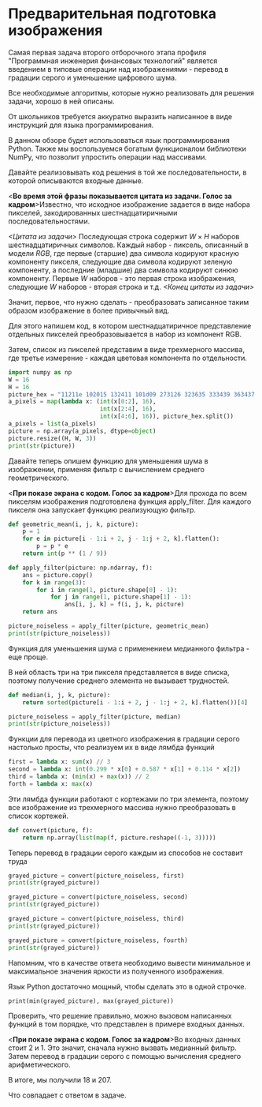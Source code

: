 Предварительная подготовка изображения
====

Самая первая задача второго отборочного этапа профиля "Программная инженерия финансовых технологий" является введением в типовые операции над изображениями - перевод в градации серого и уменьшение цифрового шума.

Все необходимые алгоритмы, которые нужно реализовать для решения задачи, хорошо в ней описаны.

От школьников требуется аккуратно выразить написанное в виде инструкций для языка программирования.

В данном обзоре будет использоваться язык программирования Python. Также мы воспользуемся богатым функционалом библиотеки NumPy, что позволит упростить операции над массивами.

Давайте реализовывать код решения в той же последовательности, в которой описываются входные данные.

<**Во время этой фразы показывается цитата из задачи. Голос за кадром**>Известно, что исходное изображение задается в виде набора пикселей, закодированных шестнадцатиричными последовательностями.

_<Цитата из задачи>_
Последующая строка содержит $W \times H$ наборов шестнадцатиричных символов. Каждый набор - пиксель, описанный в модели $RGB$, где первые (старшие) два символа кодируют красную компоненту пикселя, следующие два символа кодируют зеленую компоненту, а последние (младшие) два символа кодируют синюю компоненту. Первые $W$ наборов - это первая строка изображения, следующие $W$ наборов - вторая строка и т.д.
_<Конец цитаты из задачи>_

Значит, первое, что нужно сделать - преобразовать записанное таким образом изображение в более привычный вид.

Для этого напишем код, в котором шестнадцатиричное представление отдельных пикселей преобразовывается в набор из компонент RGB.

Затем, список из пикселей представим в виде трехмерного массива, где третье измерение - каждая цветовая компонента по отдельности.

```python
import numpy as np
W = 16
H = 16
picture_hex = "11211e 102015 132411 101d09 273126 323635 333439 363437 3f3b38 38342b 2f2822 1e1516 1f161b 302b28 333021 35331c 18211e 1b251d 182217 1a2215 1b2117 21201b 3e3936 4c413f 4e3f3c 63504c 4d3a36 402e2e 433535 312926 322f26 2e2f21 1a1915 1d1c1a 1c1a1b 21201e 35302a 443a30 756357 ae938a d6b5b0 d9b3b2 c49e9d a78885 8d7972 524741 35312e 2f3032 291e18 312527 32252e 2e1f26 564442 baa497 d3b6a4 f3ccbd ffd6d1 ffd3d6 fbc9c8 eabfb9 c2a49a 685750 221c1e 1f1d28 2f1e17 5d494a 8c777e 624851 cfb1b1 d1afa3 c79e8c d0a092 c28b86 edb5b4 f1bbb9 e6bab1 d6b4a8 816861 261619 392b38 29160f 99847f bea2a1 9b797a deb6b4 d1a49e b18177 a7756c 9e6d68 ab7b77 e3b8b1 b79188 927066 84665e 482a28 694c4e 2d1e19 746057 bea297 d7b1a6 eabbb5 e8b5b4 e6b2b4 b88886 ad847e c2a097 dabcb2 795a55 7a5954 7d564f 582e22 b18373 261b19 837069 dabfae e8c2af f1bfb4 ffd0d1 ffcfd5 f0c2c5 e2bfbb edd5cb e1cac2 947b77 876564 6b4037 93614a c28c6a 2e2329 7a6b66 cbb1a2 e3bda8 f1c0b1 ffc8c3 f4bdc0 cc9b9e d9b3b2 cfb3af dcc4c2 a98f90 ae8c8b 956b5f 9b6a4c ba875c 4a3f4d c2b3b8 d2bbb5 e2c1b2 e8baab e5b1a4 d49d96 d29f9c e8baba bc9397 896569 937172 ba9992 9a7764 94724f 9a7549 3e3344 bbadbc c8b3bc bfa3a0 e4beb1 e5b8a3 ce9b88 cf968d d09597 bc848f 88565f 946c6c 9d8072 8a765b 8e805b 7a7148 32293e 5a4e64 d9cadd ae99a2 c2a7a0 cea996 d3a58e f1bcae e7abab bd818b 966368 936e66 88775d 898965 808f68 627750 373445 2d283c 776f86 c1b4c5 998688 ab9085 ba9686 ebbfb4 f4c1be d6a4a7 b48d88 85705b 6e704b 758c60 6d9769 619167 1f2630 2b2f3b 323443 84808f b3a9b4 7a696f 876f6f 987b77 ab8c87 ac9186 8b7f69 616743 6b8558 6a9965 5a9964 4c925e 243336 243235 283138 363a46 9996a9 aca2ba 736678 594c53 4f493d 515437 576740 5e7e4f 689866 54955d 439155 4ba05f 1b2f2d 1c2f2b 263434 242d36 3e3e56 b6b0d2 bab3d4 7c7a88 4c5447 495d38 6d8f5c 6b9c65 52915c 509b62 449958 439f56"
a_pixels = map(lambda x: (int(x[0:2], 16), 
                          int(x[2:4], 16), 
                          int(x[4:6], 16)), picture_hex.split())
a_pixels = list(a_pixels)
picture = np.array(a_pixels, dtype=object)
picture.resize((H, W, 3))
print(str(picture))
``` 

Давайте теперь опишем функцию для уменьшения шума в изображении, применяя фильтр с вычислением среднего геометрического.

<**При показе экрана с кодом. Голос за кадром**>Для прохода по всем пикселям изображения подготовлена функция apply_filter. Для каждого пикселя она запускает функцию реализующую фильтр.

```python
def geometric_mean(i, j, k, picture):
    p = 1
    for e in picture[i - 1:i + 2, j - 1:j + 2, k].flatten():
        p = p * e
    return int(p ** (1 / 9))

def apply_filter(picture: np.ndarray, f):
    ans = picture.copy()
    for k in range(3):
        for i in range(1, picture.shape[0] - 1):
            for j in range(1, picture.shape[1] - 1):
                ans[i, j, k] = f(i, j, k, picture)
    return ans

picture_noiseless = apply_filter(picture, geometric_mean)
print(str(picture_noiseless))
```

Функция для уменьшения шума с применением медианного фильтра - еще проще. 

В ней область три на три пикселя представляется в виде списка, поэтому получение среднего элемента не вызывает трудностей.

```python
def median(i, j, k, picture):
    return sorted(picture[i - 1:i + 2, j - 1:j + 2, k].flatten())[4]

picture_noiseless = apply_filter(picture, median)
print(str(picture_noiseless))
``` 

Функции для перевода из цветного изображения в градации серого настолько просты, что реализуем их в виде лямбда функций

```python
first = lambda x: sum(x) // 3
second = lambda x: int(0.299 * x[0] + 0.587 * x[1] + 0.114 * x[2])
third = lambda x: (min(x) + max(x)) // 2
forth = lambda x: max(x)
```

Эти лямбда функции работают с кортежами по три элемента, поэтому все изображение из трехмерного массива нужно преобразовать в список кортежей.

```python
def convert(picture, f):
    return np.array(list(map(f, picture.reshape((-1, 3)))))
```

Теперь перевод в градации серого каждым из способов не составит труда

```python
grayed_picture = convert(picture_noiseless, first)
print(str(grayed_picture))

grayed_picture = convert(picture_noiseless, second)
print(str(grayed_picture))

grayed_picture = convert(picture_noiseless, third)
print(str(grayed_picture))

grayed_picture = convert(picture_noiseless, fourth)
print(str(grayed_picture))
```

Напомним, что в качестве ответа необходимо вывести минимальное и максимальное значения яркости из полученного изображения.

Язык Python достаточно мощный, чтобы сделать это в одной строчке.

```
print(min(grayed_picture), max(grayed_picture))
```

Проверить, что решение правильно, можно вызовом написанных функций в том порядке, что представлен в примере входных данных. 

<**При показе экрана с кодом. Голос за кадром**>Во входных данных стоит 2 и 1. Это значит, сначала нужно вызвать медианный фильтр. Затем перевод в градации серого с помощью вычисления среднего арифметического.

В итоге, мы получили 18 и 207. 

Что совпадает с ответом в задаче.